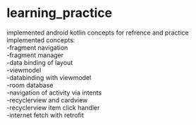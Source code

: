 # learning_practice
implemented android kotlin concepts for refrence and practice  
implemented concepts:  
  -fragment navigation  
  -fragment manager  
  -data binding of layout  
  -viewmodel  
  -databinding with viewmodel  
  -room database  
  -navigation of activity via intents  
  -recyclerview and cardview  
  -recyclerview item click handler  
  -internet fetch with retrofit  
